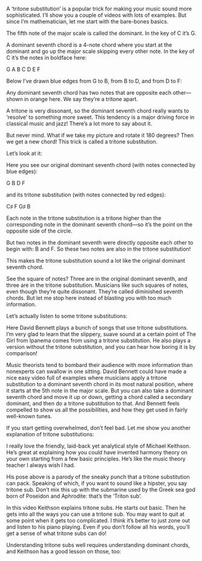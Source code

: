 A ‘tritone substitution’ is a popular trick for making your music sound more sophisticated. I’ll show you a couple of videos with lots of examples. But since I’m mathematician, let me start with the bare-bones basics.

The fifth note of the major scale is called the dominant. In the key of C it’s G.

A dominant seventh chord is a 4-note chord where you start at the dominant and go up the major scale skipping every other note. In the key of C it’s the notes in boldface here:

G A B C D E F

Below I’ve drawn blue edges from G to B, from B to D, and from D to F:

Any dominant seventh chord has two notes that are opposite each other—shown in orange here. We say they’re a tritone apart.

A tritone is very dissonant, so the dominant seventh chord really wants to ‘resolve’ to something more sweet. This tendency is a major driving force in classical music and jazz! There’s a lot more to say about it.

But never mind. What if we take my picture and rotate it 180 degrees? Then we get a new chord! This trick is called a tritone substitution.

Let’s look at it:

Here you see our original dominant seventh chord (with notes connected by blue edges):

G B D F

and its tritone substitution (with notes connected by red edges):

C♯ F G♯ B

Each note in the tritone substitution is a tritone higher than the corresponding note in the dominant seventh chord—so it’s the point on the opposite side of the circle.

But two notes in the dominant seventh were directly opposite each other to begin with: B and F. So these two notes are also in the tritone substitution!

This makes the tritone substitution sound a lot like the original dominant seventh chord.

See the square of notes? Three are in the original dominant seventh, and three are in the tritone substitution. Musicians like such squares of notes, even though they’re quite dissonant. They’re called diminished seventh chords. But let me stop here instead of blasting you with too much information.

Let’s actually listen to some tritone substitutions:

Here David Bennett plays a bunch of songs that use tritone substitutions. I’m very glad to learn that the slippery, suave sound at a certain point of The Girl from Ipanema comes from using a tritone substitution. He also plays a version without the tritone substitution, and you can hear how boring it is by comparison!

Music theorists tend to bombard their audience with more information than nonexperts can swallow in one sitting. David Bennett could have made a nice easy video full of examples where musicians apply a tritone substitution to a dominant seventh chord in its most natural position, where it starts at the 5th note in the major scale. But you can also take a dominant seventh chord and move it up or down, getting a chord called a secondary dominant, and then do a tritone substitution to that. And Bennett feels compelled to show us all the possibilities, and how they get used in fairly well-known tunes.

If you start getting overwhelmed, don’t feel bad. Let me show you another explanation of tritone substitutions:

I really love the friendly, laid-back yet analytical style of Michael Keithson. He’s great at explaining how you could have invented harmony theory on your own starting from a few basic principles. He’s like the music theory teacher I always wish I had.

His pose above is a parody of the sneaky punch that a tritone substitution can pack. Speaking of which, if you want to sound like a hipster, you say tritone sub. Don’t mix this up with the submarine used by the Greek sea god born of Poseidon and Aphrodite: that’s the ‘Triton sub’.

In this video Keithson explains tritone subs. He starts out basic. Then he gets into all the ways you can use a tritone sub. You may want to quit at some point when it gets too complicated. I think it’s better to just zone out and listen to his piano playing. Even if you don’t follow all his words, you’ll get a sense of what tritone subs can do!

Understanding tritone subs well requires understanding dominant chords, and Keithson has a good lesson on those, too:

